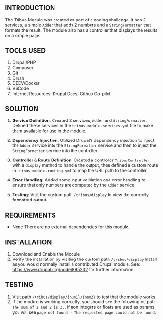 ## INTRODUCTION

The Tribus Module was created as part of a coding challenge. It has 2 services, a simple `Adder` that adds 2 numbers and a `StringFormatter` that formats the result. The module also has a controller that displays the results on a simple page. 

## TOOLS USED 

1. Drupal/PHP
2. Composer
3. Git
4. Drush
5. DDEV/Docker
6. VSCode
7. Internet Resources: Drupal Docs, Github Co-pilot. 

## SOLUTION

1. **Service Definition**: Created 2 services, `Adder` and `StringFormatter`. Defined these services in the `tribus_module.services.yml` file to make them available for use in the module.

2. **Dependency Injection**: Utilized Drupal’s dependency injection to inject the `Adder` service into the `StringFormatter` service and then to inject the `StringFormatter` service into the controller.

3. **Controller & Route Definition**: Created a controller `TribusController` with a `display` method to handle the output, then defined a custom route in `tribus_module.routing.yml` to map the URL path to the controller.

4. **Error Handling**: Added some input validation and error handling to ensure that only numbers are computed by the `Adder` service.

5. **Testing**: Visit the custom path `/tribus/display` to view the correctly formatted output.


## REQUIREMENTS

- None 
There are no external dependencies for this module.


## INSTALLATION

1. Download and Enable the Module
2. Verify the installation by visiting the custom path `/tribus/display`
Install as you would normally install a contributed Drupal module.
See: https://www.drupal.org/node/895232 for further information.

## TESTING

1. Visit path `/tribus/display/{num1}/{num2}` to test that the module works.
2. If the module is working correctly, you should see the following output:
`The sum of 1 and 2 is 3.`, if non integers or floats are used as params, you will see `page not found - The requested page could not be found`. 


